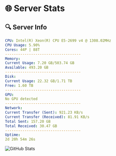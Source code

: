 # 🌐 Server Stats
## 🔍 Server Info
```yaml
CPU: Intel(R) Xeon(R) CPU E5-2699 v4 @ 1308.02MHz
CPU Usage: 5.90%
Cores: 44P | 88T
-----------------------------------
Memory:
Current Usage: 7.20 GB/503.74 GB
Available: 493.20 GB
-----------------------------------
Disk:
Current Usage: 22.32 GB/1.71 TB
Free: 1.60 TB
-----------------------------------
GPU:
No GPU detected
-----------------------------------
Network:
Current Transfer (Sent): 921.23 KB/s
Current Transfer (Received): 81.91 KB/s
Total Sent: 157.20 GB
Total Received: 30.47 GB
-----------------------------------
Uptime:
2d 20h 54m 26s
```
![GitHub Stats](https://img.shields.io/badge/Updated-2025-04-22_14:03:14-blue)